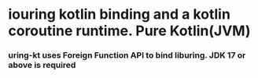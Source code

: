 
# iouring kotlin binding and a kotlin coroutine runtime. Pure Kotlin(JVM)

### uring-kt uses Foreign Function API to bind liburing. JDK 17 or above is required
